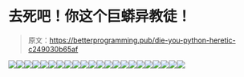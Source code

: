 # 去死吧！你这个巨蟒异教徒！

> 原文：<https://betterprogramming.pub/die-you-python-heretic-c249030b65af>

![](img/0a8b09a5f2d5177431de2216d1b09300.png)![](img/ab91cedd49e3358c25a00ec8ec1180be.png)![](img/d7bb60eaa8c7306bc16e751cc2e3a623.png)![](img/68a27d1109e61294446671bfcf09014a.png)![](img/eb93bb376c2bcb170d27cf67b85d033a.png)![](img/5243b4ca73ca9f0f680e979a27dd1cbe.png)![](img/a7ee4dad0a180d3b931427a358d4e90a.png)![](img/2ca6ca325662bacb673cc60c8f68dc4f.png)![](img/aefae743826ffc34c8e7bbc3442c704f.png)![](img/d680e9c3610d14dc75f04de6e86cd0fe.png)![](img/9fe5e3ef69395a577f66cdf44b9ef7c1.png)![](img/153b3b9a587f93283244c57b41653e29.png)![](img/f6ed4b94d091b83f66cf906d27d92f4c.png)![](img/04b7c6a7339d670018c7048041780c84.png)![](img/bce61134149e4ed4eac6601542ec39b1.png)![](img/d64a15981a97f8749291ae4b249b6351.png)![](img/52e4467fb8103936c93b66618b65c08a.png)![](img/5500ec6fa3ce3fe25928715b6608df21.png)![](img/a0180949bbe3e354f49d4af0bf3e6fbd.png)![](img/6a008e46a0acde96a8fba1900557a4db.png)![](img/e559b0a1379b3f11d92baab174d570c9.png)![](img/9e3880e657452fec2086dfebd56237ce.png)